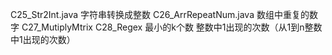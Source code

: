 C25_Str2Int.java        字符串转换成整数
C26_ArrRepeatNum.java   数组中重复的数字
C27_MutiplyMtrix
C28_Regex
最小的k个数
整数中1出现的次数（从1到n整数中1出现的次数）